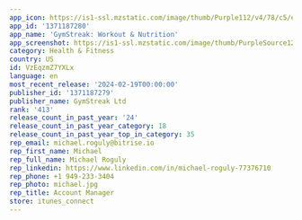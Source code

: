 ```yaml
---
app_icon: https://is1-ssl.mzstatic.com/image/thumb/Purple112/v4/78/c5/e4/78c5e47e-d433-636d-f443-da8d2ea3c6c9/AppIcon-0-0-1x_U007ephone-0-10-0-85-220.png/1024x1024bb.png
app_id: '1371187280'
app_name: 'GymStreak: Workout & Nutrition'
app_screenshot: https://is1-ssl.mzstatic.com/image/thumb/PurpleSource126/v4/8f/d1/98/8fd19861-bf0c-965d-faea-b8442e80d607/d0f25c28-7132-49a8-bd03-cdd0336e220a_0_guided_workout_leg_press.png/1242x2688bb.png
category: Health & Fitness
country: US
id: VzEqzmZ7YXLx
language: en
most_recent_release: '2024-02-19T00:00:00'
publisher_id: '1371187279'
publisher_name: GymStreak Ltd
rank: '413'
release_count_in_past_year: '24'
release_count_in_past_year_category: 18
release_count_in_past_year_top_in_category: 35
rep_email: michael.roguly@bitrise.io
rep_first_name: Michael
rep_full_name: Michael Roguly
rep_linkedin: https://www.linkedin.com/in/michael-roguly-77376710
rep_phone: +1 949-233-3404
rep_photo: michael.jpg
rep_title: Account Manager
store: itunes_connect
---
```


